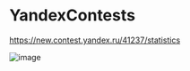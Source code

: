 # YandexContests
https://new.contest.yandex.ru/41237/statistics

![image](https://github.com/MaximLebedevj/YandexContests/assets/67296434/71275e46-3895-4062-9b83-f9b0875efd5e)
